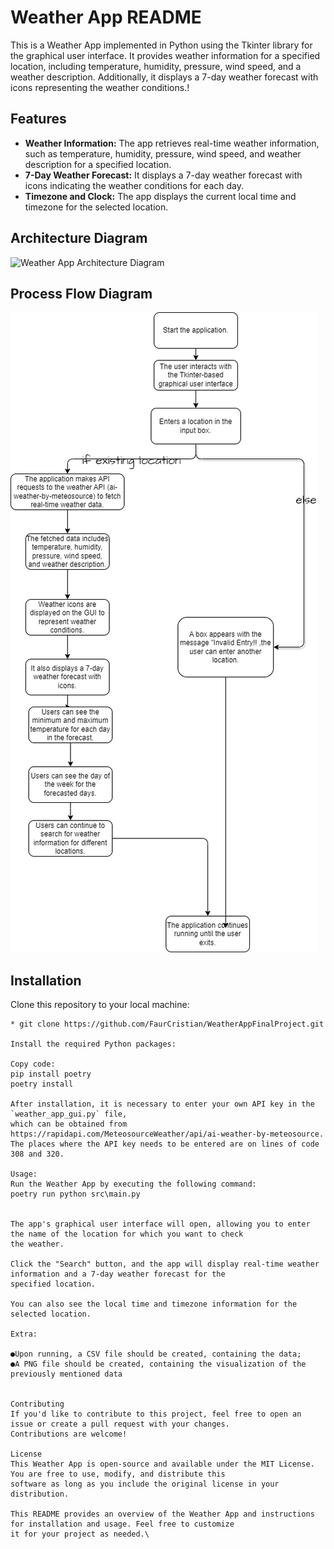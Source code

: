 # Weather App README

This is a Weather App implemented in Python using the Tkinter library for the graphical user interface.
It provides weather information for a specified location, including temperature, humidity, pressure,
wind speed, and a weather description. Additionally, it displays a 7-day weather forecast with icons representing the
weather conditions.!

## Features
- **Weather Information:** The app retrieves real-time weather information, such as temperature, humidity, pressure,
wind speed, and weather description for a specified location.
- **7-Day Weather Forecast:** It displays a 7-day weather forecast with icons indicating the weather conditions for each
day.
- **Timezone and Clock:** The app displays the current local time and timezone for the selected location.
## Architecture Diagram
![Weather App Architecture Diagram](Cresources/ArchitectureDiagram.png)

## Process Flow Diagram
![Weather App Process Flow Diagram](resources/processflow.drawio.png)




## Installation
Clone this repository to your local machine:
``` 
* git clone https://github.com/FaurCristian/WeatherAppFinalProject.git

Install the required Python packages:

Copy code:
pip install poetry
poetry install

After installation, it is necessary to enter your own API key in the `weather_app_gui.py` file,
which can be obtained from https://rapidapi.com/MeteosourceWeather/api/ai-weather-by-meteosource.
The places where the API key needs to be entered are on lines of code 308 and 320.

Usage:
Run the Weather App by executing the following command:
poetry run python src\main.py


The app's graphical user interface will open, allowing you to enter the name of the location for which you want to check
the weather.

Click the "Search" button, and the app will display real-time weather information and a 7-day weather forecast for the
specified location.

You can also see the local time and timezone information for the selected location.

Extra:

●Upon running, a CSV file should be created, containing the data; 
●A PNG file should be created, containing the visualization of the previously mentioned data


Contributing
If you'd like to contribute to this project, feel free to open an issue or create a pull request with your changes.
Contributions are welcome!

License
This Weather App is open-source and available under the MIT License. You are free to use, modify, and distribute this
software as long as you include the original license in your distribution.

This README provides an overview of the Weather App and instructions for installation and usage. Feel free to customize 
it for your project as needed.\
